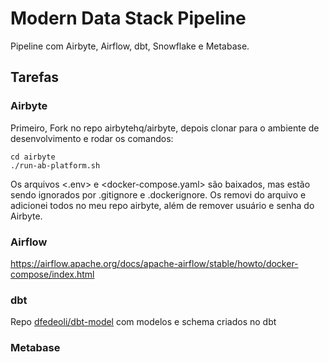 # Modern Data Stack Pipeline

Pipeline com Airbyte, Airflow, dbt, Snowflake e Metabase.

## Tarefas

### Airbyte 

Primeiro, Fork no repo airbytehq/airbyte, depois clonar para o ambiente de desenvolvimento e rodar os comandos:  
<pre><code>cd airbyte  
./run-ab-platform.sh
</code></pre>

Os arquivos <.env> e <docker-compose.yaml> são baixados, mas estão sendo ignorados por .gitignore e .dockerignore. Os removi do arquivo e adicionei todos no meu repo airbyte, além de remover usuário e senha do Airbyte.

### Airflow

https://airflow.apache.org/docs/apache-airflow/stable/howto/docker-compose/index.html

### dbt

Repo [dfedeoli/dbt-model](https://github.com/dfedeoli/dbt-model) com modelos e schema criados no dbt

### Metabase
